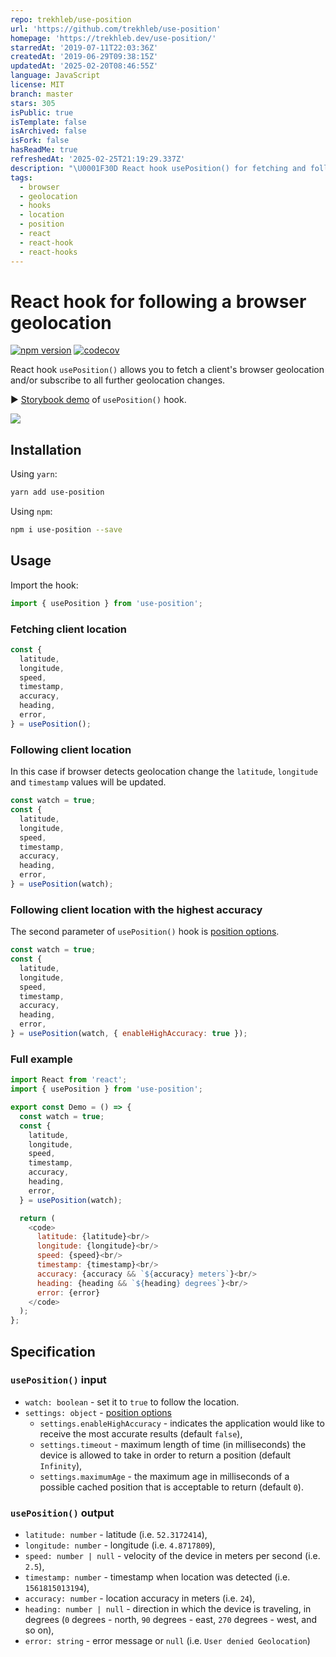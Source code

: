 ```yaml
---
repo: trekhleb/use-position
url: 'https://github.com/trekhleb/use-position'
homepage: 'https://trekhleb.dev/use-position/'
starredAt: '2019-07-11T22:03:36Z'
createdAt: '2019-06-29T09:38:15Z'
updatedAt: '2025-02-20T08:46:55Z'
language: JavaScript
license: MIT
branch: master
stars: 305
isPublic: true
isTemplate: false
isArchived: false
isFork: false
hasReadMe: true
refreshedAt: '2025-02-25T21:19:29.337Z'
description: "\U0001F30D React hook usePosition() for fetching and following a browser geolocation"
tags:
  - browser
  - geolocation
  - hooks
  - location
  - position
  - react
  - react-hook
  - react-hooks
---
```


# React hook for following a browser geolocation

[![npm version](https://badge.fury.io/js/use-position.svg)](https://badge.fury.io/js/use-position)
[![codecov](https://codecov.io/gh/trekhleb/use-position/branch/master/graph/badge.svg)](https://codecov.io/gh/trekhleb/use-position)

React hook `usePosition()` allows you to fetch a client's browser geolocation and/or subscribe to all further geolocation changes.

▶︎ [Storybook demo](https://trekhleb.github.io/use-position/) of `usePosition()` hook.

![](https://repository-images.githubusercontent.com/194388894/00bf0e80-9a90-11e9-917f-aeaa68667edf)

## Installation

Using `yarn`:

```bash
yarn add use-position
```

Using `npm`:

```bash
npm i use-position --save
```

## Usage

Import the hook:

```javascript
import { usePosition } from 'use-position';
```

### Fetching client location

```javascript
const {
  latitude,
  longitude,
  speed,
  timestamp,
  accuracy,
  heading,
  error,
} = usePosition();
```

### Following client location

In this case if browser detects geolocation change the `latitude`, `longitude` and `timestamp` values will be updated.

```javascript
const watch = true;
const {
  latitude,
  longitude,
  speed,
  timestamp,
  accuracy,
  heading,
  error,
} = usePosition(watch);
```

### Following client location with the highest accuracy

The second parameter of `usePosition()` hook is [position options](https://developer.mozilla.org/en-US/docs/Web/API/PositionOptions).

```javascript
const watch = true;
const {
  latitude,
  longitude,
  speed,
  timestamp,
  accuracy,
  heading,
  error,
} = usePosition(watch, { enableHighAccuracy: true });
```

### Full example

```javascript
import React from 'react';
import { usePosition } from 'use-position';

export const Demo = () => {
  const watch = true;
  const {
    latitude,
    longitude,
    speed,
    timestamp,
    accuracy,
    heading,
    error,
  } = usePosition(watch);

  return (
    <code>
      latitude: {latitude}<br/>
      longitude: {longitude}<br/>
      speed: {speed}<br/>
      timestamp: {timestamp}<br/>
      accuracy: {accuracy && `${accuracy} meters`}<br/>
      heading: {heading && `${heading} degrees`}<br/>
      error: {error}
    </code>
  );
};
```

## Specification

### `usePosition()` input

- `watch: boolean` - set it to `true` to follow the location.
- `settings: object` - [position options](https://developer.mozilla.org/en-US/docs/Web/API/PositionOptions)
  - `settings.enableHighAccuracy` - indicates the application would like to receive the most accurate results (default `false`),
  - `settings.timeout` - maximum length of time (in milliseconds) the device is allowed to take in order to return a position (default `Infinity`),
  - `settings.maximumAge` - the maximum age in milliseconds of a possible cached position that is acceptable to return (default `0`).

### `usePosition()` output

- `latitude: number` - latitude (i.e. `52.3172414`),
- `longitude: number` - longitude (i.e. `4.8717809`),
- `speed: number | null` - velocity of the device in meters per second (i.e. `2.5`),
- `timestamp: number` - timestamp when location was detected (i.e. `1561815013194`),
- `accuracy: number` - location accuracy in meters (i.e. `24`),
- `heading: number | null` - direction in which the device is traveling, in degrees (`0` degrees - north, `90` degrees - east, `270` degrees - west, and so on),
- `error: string` - error message or `null` (i.e. `User denied Geolocation`)
